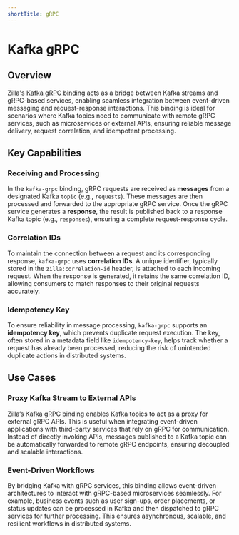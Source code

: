 ```yaml
---
shortTitle: gRPC
---
```


# Kafka gRPC

## Overview

Zilla's [Kafka gRPC binding](../../../reference/config/bindings/kafka-grpc/README.md) acts as a bridge between Kafka streams and gRPC-based services, enabling seamless integration between event-driven messaging and request-response interactions. This binding is ideal for scenarios where Kafka topics need to communicate with remote gRPC services, such as microservices or external APIs, ensuring reliable message delivery, request correlation, and idempotent processing.

## Key Capabilities

### Receiving and Processing
In the `kafka-grpc` binding, gRPC requests are received as **messages** from a designated Kafka `topic` (e.g., `requests`). These messages are then processed and forwarded to the appropriate gRPC service. Once the gRPC service generates a **response**, the result is published back to a response Kafka topic (e.g., `responses`), ensuring a complete request-response cycle.

### Correlation IDs
To maintain the connection between a request and its corresponding response, `kafka-grpc` uses **correlation IDs**. A unique identifier, typically stored in the `zilla:correlation-id` header, is attached to each incoming request. When the response is generated, it retains the same correlation ID, allowing consumers to match responses to their original requests accurately.

### Idempotency Key
To ensure reliability in message processing, `kafka-grpc` supports an **idempotency key**, which prevents duplicate request execution. The key, often stored in a metadata field like `idempotency-key`, helps track whether a request has already been processed, reducing the risk of unintended duplicate actions in distributed systems.

## Use Cases

### Proxy Kafka Stream to External APIs
Zilla’s Kafka gRPC binding enables Kafka topics to act as a proxy for external gRPC APIs. This is useful when integrating event-driven applications with third-party services that rely on gRPC for communication. Instead of directly invoking APIs, messages published to a Kafka topic can be automatically forwarded to remote gRPC endpoints, ensuring decoupled and scalable interactions.

### Event-Driven Workflows
By bridging Kafka with gRPC services, this binding allows event-driven architectures to interact with gRPC-based microservices seamlessly. For example, business events such as user sign-ups, order placements, or status updates can be processed in Kafka and then dispatched to gRPC services for further processing. This ensures asynchronous, scalable, and resilient workflows in distributed systems.